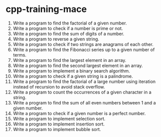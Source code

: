 # cpp-training-mace

1. Write a program to find the factorial of a given number.
1. Write a program to check if a number is prime or not.
1. Write a program to find the sum of digits of a number.
1. Write a program to reverse a given string.
1. Write a program to check if two strings are anagrams of each other.
1. Write a program to find the Fibonacci series up to a given number of terms.
1. Write a program to find the largest element in an array.
1. Write a program to find the second largest element in an array.
1. Write a program to implement a binary search algorithm.
1. Write a program to check if a given string is a palindrome.
1. Write a program to find the factorial of a large number using iteration instead of recursion to avoid stack overflow.
1. Write a program to count the occurrences of a given character in a string.
1. Write a program to find the sum of all even numbers between 1 and a given number.
1. Write a program to check if a given number is a perfect number.
1. Write a program to implement selection sort.
1. Write a program to implement insertion sort.
1. Write a program to implement bubble sort.